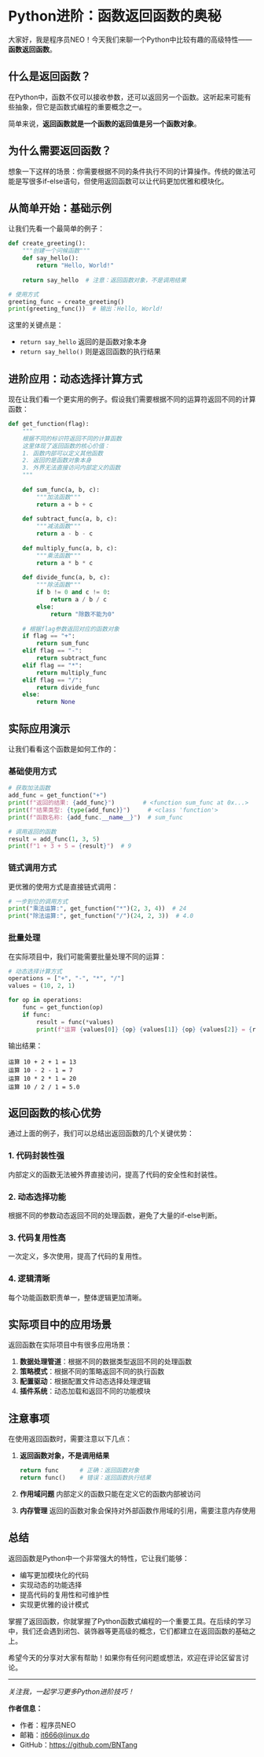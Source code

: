 # Python进阶：函数返回函数的奥秘

大家好，我是程序员NEO！今天我们来聊一个Python中比较有趣的高级特性——**函数返回函数**。

## 什么是返回函数？

在Python中，函数不仅可以接收参数，还可以返回另一个函数。这听起来可能有些抽象，但它是函数式编程的重要概念之一。

简单来说，**返回函数就是一个函数的返回值是另一个函数对象**。

## 为什么需要返回函数？

想象一下这样的场景：你需要根据不同的条件执行不同的计算操作。传统的做法可能是写很多if-else语句，但使用返回函数可以让代码更加优雅和模块化。

## 从简单开始：基础示例

让我们先看一个最简单的例子：

```python
def create_greeting():
    """创建一个问候函数"""
    def say_hello():
        return "Hello, World!"
    
    return say_hello  # 注意：返回函数对象，不是调用结果

# 使用方式
greeting_func = create_greeting()
print(greeting_func())  # 输出：Hello, World!
```

这里的关键点是：
- `return say_hello` 返回的是函数对象本身
- `return say_hello()` 则是返回函数的执行结果

## 进阶应用：动态选择计算方式

现在让我们看一个更实用的例子。假设我们需要根据不同的运算符返回不同的计算函数：

```python
def get_function(flag):
    """
    根据不同的标识符返回不同的计算函数
    这里体现了返回函数的核心价值：
    1. 函数内部可以定义其他函数
    2. 返回的是函数对象本身
    3. 外界无法直接访问内部定义的函数
    """
    
    def sum_func(a, b, c):
        """加法函数"""
        return a + b + c
    
    def subtract_func(a, b, c):
        """减法函数"""
        return a - b - c
    
    def multiply_func(a, b, c):
        """乘法函数"""
        return a * b * c
    
    def divide_func(a, b, c):
        """除法函数"""
        if b != 0 and c != 0:
            return a / b / c
        else:
            return "除数不能为0"
    
    # 根据flag参数返回对应的函数对象
    if flag == "+":
        return sum_func
    elif flag == "-":
        return subtract_func
    elif flag == "*":
        return multiply_func
    elif flag == "/":
        return divide_func
    else:
        return None
```

## 实际应用演示

让我们看看这个函数是如何工作的：

### 基础使用方式

```python
# 获取加法函数
add_func = get_function("+")
print(f"返回的结果: {add_func}")        # <function sum_func at 0x...>
print(f"结果类型: {type(add_func)}")     # <class 'function'>
print(f"函数名称: {add_func.__name__}")  # sum_func

# 调用返回的函数
result = add_func(1, 3, 5)
print(f"1 + 3 + 5 = {result}")  # 9
```

### 链式调用方式

更优雅的使用方式是直接链式调用：

```python
# 一步到位的调用方式
print("乘法运算:", get_function("*")(2, 3, 4))  # 24
print("除法运算:", get_function("/")(24, 2, 3))  # 4.0
```

### 批量处理

在实际项目中，我们可能需要批量处理不同的运算：

```python
# 动态选择计算方式
operations = ["+", "-", "*", "/"]
values = (10, 2, 1)

for op in operations:
    func = get_function(op)
    if func:
        result = func(*values)
        print(f"运算 {values[0]} {op} {values[1]} {op} {values[2]} = {result}")
```

输出结果：
```
运算 10 + 2 + 1 = 13
运算 10 - 2 - 1 = 7
运算 10 * 2 * 1 = 20
运算 10 / 2 / 1 = 5.0
```

## 返回函数的核心优势

通过上面的例子，我们可以总结出返回函数的几个关键优势：

### 1. 代码封装性强
内部定义的函数无法被外界直接访问，提高了代码的安全性和封装性。

### 2. 动态选择功能
根据不同的参数动态返回不同的处理函数，避免了大量的if-else判断。

### 3. 代码复用性高
一次定义，多次使用，提高了代码的复用性。

### 4. 逻辑清晰
每个功能函数职责单一，整体逻辑更加清晰。

## 实际项目中的应用场景

返回函数在实际项目中有很多应用场景：

1. **数据处理管道**：根据不同的数据类型返回不同的处理函数
2. **策略模式**：根据不同的策略返回不同的执行函数
3. **配置驱动**：根据配置文件动态选择处理逻辑
4. **插件系统**：动态加载和返回不同的功能模块

## 注意事项

在使用返回函数时，需要注意以下几点：

1. **返回函数对象，不是调用结果**
   ```python
   return func      # 正确：返回函数对象
   return func()    # 错误：返回函数执行结果
   ```

2. **作用域问题**
   内部定义的函数只能在定义它的函数内部被访问

3. **内存管理**
   返回的函数对象会保持对外部函数作用域的引用，需要注意内存使用

## 总结

返回函数是Python中一个非常强大的特性，它让我们能够：
- 编写更加模块化的代码
- 实现动态的功能选择
- 提高代码的复用性和可维护性
- 实现更优雅的设计模式

掌握了返回函数，你就掌握了Python函数式编程的一个重要工具。在后续的学习中，我们还会遇到闭包、装饰器等更高级的概念，它们都建立在返回函数的基础之上。

希望今天的分享对大家有帮助！如果你有任何问题或想法，欢迎在评论区留言讨论。

---

*关注我，一起学习更多Python进阶技巧！*

**作者信息：**
- 作者：程序员NEO
- 邮箱：it666@linux.do
- GitHub：https://github.com/BNTang
